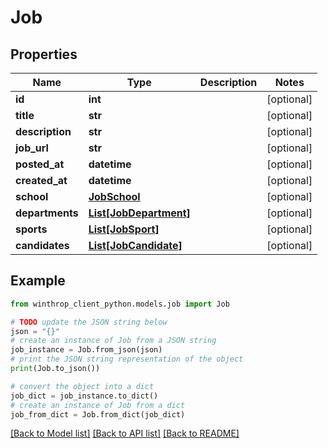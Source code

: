 # Job


## Properties

Name | Type | Description | Notes
------------ | ------------- | ------------- | -------------
**id** | **int** |  | [optional] 
**title** | **str** |  | [optional] 
**description** | **str** |  | [optional] 
**job_url** | **str** |  | [optional] 
**posted_at** | **datetime** |  | [optional] 
**created_at** | **datetime** |  | [optional] 
**school** | [**JobSchool**](JobSchool.md) |  | [optional] 
**departments** | [**List[JobDepartment]**](JobDepartment.md) |  | [optional] 
**sports** | [**List[JobSport]**](JobSport.md) |  | [optional] 
**candidates** | [**List[JobCandidate]**](JobCandidate.md) |  | [optional] 

## Example

```python
from winthrop_client_python.models.job import Job

# TODO update the JSON string below
json = "{}"
# create an instance of Job from a JSON string
job_instance = Job.from_json(json)
# print the JSON string representation of the object
print(Job.to_json())

# convert the object into a dict
job_dict = job_instance.to_dict()
# create an instance of Job from a dict
job_from_dict = Job.from_dict(job_dict)
```
[[Back to Model list]](../README.md#documentation-for-models) [[Back to API list]](../README.md#documentation-for-api-endpoints) [[Back to README]](../README.md)


